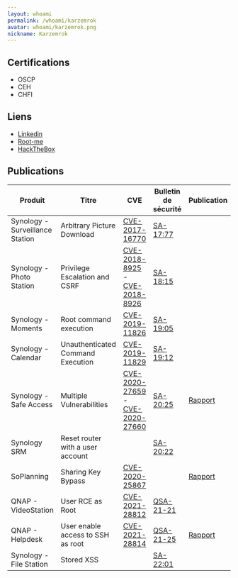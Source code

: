 ```yaml
---
layout: whoami
permalink: /whoami/karzemrok
avatar: whoami/karzemrok.png
nickname: Karzemrok
---
```

## Certifications

- OSCP
- CEH
- CHFI

## Liens

- [Linkedin](https://www.linkedin.com/in/thomas-fady)
- [Root-me](https://www.root-me.org/Karzemrok)
- [HackTheBox](https://app.hackthebox.com/profile/27884)

## Publications

| Produit                         | Titre                             | CVE                                                          | Bulletin de sécurité                                         | Publication                                                |
| ------------------------------- | --------------------------------- | ------------------------------------------------------------ | ------------------------------------------------------------ | ---------------------------------------------------------- |
| Synology - Surveillance Station | Arbitrary Picture Download        | [CVE-2017-16770](https://www.cvedetails.com/cve/CVE-2017-16770/) | [SA-17:77](https://www.synology.com/en-global/security/advisory/Synology_SA_17_77) |                                                            |
| Synology - Photo Station        | Privilege Escalation and CSRF     | [CVE-2018-8925](https://www.cvedetails.com/cve/CVE-2018-8925/) - [CVE-2018-8926](https://www.cvedetails.com/cve/CVE-2018-8926/) | [SA-18:15](https://www.synology.com/en-id/security/advisory/Synology_SA_18_15) |                                                            |
| Synology - Moments              | Root command execution            | [CVE-2019-11826](https://www.cvedetails.com/cve/CVE-2019-11826/) | [SA-19:05](https://www.synology.com/fr-fr/security/advisory/Synology_SA_19_05) |                                                            |
| Synology - Calendar             | Unauthenticated Command Execution | [CVE-2019-11829](https://www.cvedetails.com/cve/CVE-2019-11829/) | [SA-19:12](https://www.synology.com/fr-fr/security/advisory/Synology_SA_19_12) |                                                            |
| Synology - Safe Access          | Multiple Vulnerabilities          | [CVE-2020-27659](https://www.cvedetails.com/cve/CVE-2020-27659/) - [CVE-2020-27660](https://www.cvedetails.com/cve/CVE-2020-27660/) | [SA-20:25](https://www.synology.com/fr-fr/security/advisory/Synology_SA_20_25) | [Rapport](https://github.com/thomasfady/Synology_SA_20_25) |
| Synology SRM                    | Reset router with a user account  |                                                              | [SA-20:22](https://www.synology.com/fr-fr/security/advisory/Synology_SA_20_22) |                                                            |
| SoPlanning                      | Sharing Key Bypass                | [CVE-2020-25867](https://www.cvedetails.com/cve/CVE-2020-25867/) |                                                              | [Rapport](https://github.com/thomasfady/CVE-2020-25867)    |
| QNAP - VideoStation             | User RCE as Root                  | [CVE-2021-28812](https://www.cvedetails.com/cve/CVE-2021-28812/) | [QSA-21-21](https://www.qnap.com/fr-fr/security-advisory/qsa-21-21) |                                                            |
| QNAP - Helpdesk                 | User enable access to SSH as root | [CVE-2021-28814](https://www.cvedetails.com/cve/CVE-2021-28814/) | [QSA-21-25](https://www.qnap.com/fr-fr/security-advisory/qsa-21-25) | [Rapport](https://github.com/thomasfady/QNAP_QSA-21-25)    |
| Synology - File Station         | Stored XSS                        |                                                              | [SA-22:01](https://www.synology.com/fr-fr/security/advisory/Synology_SA_22_01) |                                                            |
